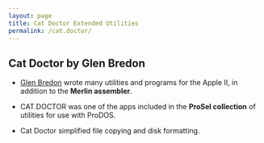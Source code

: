```yaml
---
layout: page
title: Cat Doctor Extended Utilities
permalink: /cat.doctor/
---
```


## Cat Doctor by Glen Bredon

* [Glen Bredon](https://apple2history.org/history/ah17/#Bredon1) wrote many utilities and programs for the Apple II, in addition to the **Merlin assembler**.

* CAT.DOCTOR was one of the apps included in the **ProSel collection** of utilities for use with ProDOS.

* Cat Doctor simplified file copying and disk formatting.


